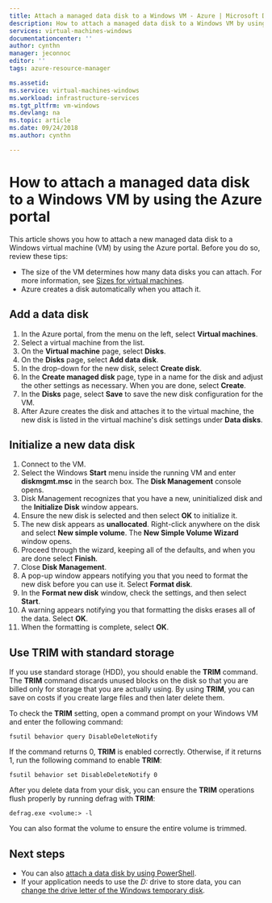 ```yaml
---
title: Attach a managed data disk to a Windows VM - Azure | Microsoft Docs
description: How to attach a managed data disk to a Windows VM by using the Azure portal.
services: virtual-machines-windows
documentationcenter: ''
author: cynthn
manager: jeconnoc
editor: ''
tags: azure-resource-manager

ms.assetid: 
ms.service: virtual-machines-windows
ms.workload: infrastructure-services
ms.tgt_pltfrm: vm-windows
ms.devlang: na
ms.topic: article
ms.date: 09/24/2018
ms.author: cynthn

---
```

# How to attach a managed data disk to a Windows VM by using the Azure portal

This article shows you how to attach a new managed data disk to a Windows virtual machine (VM) by using the Azure portal. Before you do so, review these tips:

* The size of the VM determines how many data disks you can attach. For more information, see [Sizes for virtual machines](sizes.md).
* Azure creates a disk automatically when you attach it.


## Add a data disk
1. In the Azure portal, from the menu on the left, select **Virtual machines**.
2. Select a virtual machine from the list.
3. On the **Virtual machine** page, select **Disks**.
4. On the **Disks** page, select **Add data disk**.
5. In the drop-down for the new disk, select **Create disk**.
6. In the **Create managed disk** page, type in a name for the disk and adjust the other settings as necessary. When you are done, select **Create**.
7. In the **Disks** page, select **Save** to save the new disk configuration for the VM.
8. After Azure creates the disk and attaches it to the virtual machine, the new disk is listed in the virtual machine's disk settings under **Data disks**.


## Initialize a new data disk

1. Connect to the VM.
1. Select the Windows **Start** menu inside the running VM and enter **diskmgmt.msc** in the search box. The **Disk Management** console opens.
2. Disk Management recognizes that you have a new, uninitialized disk and the **Initialize Disk** window appears.
3. Ensure the new disk is selected and then select **OK** to initialize it.
4. The new disk appears as **unallocated**. Right-click anywhere on the disk and select **New simple volume**. The **New Simple Volume Wizard** window opens.
5. Proceed through the wizard, keeping all of the defaults, and when you are done select **Finish**.
6. Close **Disk Management**.
7. A pop-up window appears notifying you that you need to format the new disk before you can use it. Select **Format disk**.
8. In the **Format new disk** window, check the settings, and then select **Start**.
9. A warning appears notifying you that formatting the disks erases all of the data. Select **OK**.
10. When the formatting is complete, select **OK**.

## Use TRIM with standard storage

If you use standard storage (HDD), you should enable the **TRIM** command. The **TRIM** command discards unused blocks on the disk so that you are billed only for storage that you are actually using. By using **TRIM**, you can save on costs if you create large files and then later delete them. 

To check the **TRIM** setting, open a command prompt on your Windows VM and enter the following command:

```
fsutil behavior query DisableDeleteNotify
```

If the command returns 0, **TRIM** is enabled correctly. Otherwise, if it returns 1, run the following command to enable **TRIM**:

```
fsutil behavior set DisableDeleteNotify 0
```

After you delete data from your disk, you can ensure the **TRIM** operations flush properly by running defrag with **TRIM**:

```
defrag.exe <volume:> -l
```

You can also format the volume to ensure the entire volume is trimmed.

## Next steps
- You can also [attach a data disk by using PowerShell](attach-disk-ps.md).
- If your application needs to use the *D:* drive to store data, you can [change the drive letter of the Windows temporary disk](change-drive-letter.md?toc=%2fazure%2fvirtual-machines%2fwindows%2fclassic%2ftoc.json).
